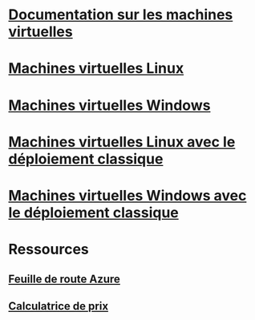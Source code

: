 # [Documentation sur les machines virtuelles](index.md)

# [Machines virtuelles Linux](linux/overview.md)
# [Machines virtuelles Windows](windows/overview.md)
# [Machines virtuelles Linux avec le déploiement classique](linux/overview.md?toc=%2fazure%2fvirtual-machines%2flinux%2fclassic%2ftoc.json)
# [Machines virtuelles Windows avec le déploiement classique](windows/overview.md?toc=%2fazure%2fvirtual-machines%2fwindows%2fclassic%2ftoc.json)

# Ressources
## [Feuille de route Azure](https://azure.microsoft.com/roadmap/?category=compute)
## [Calculatrice de prix](https://azure.microsoft.com/pricing/calculator/)
